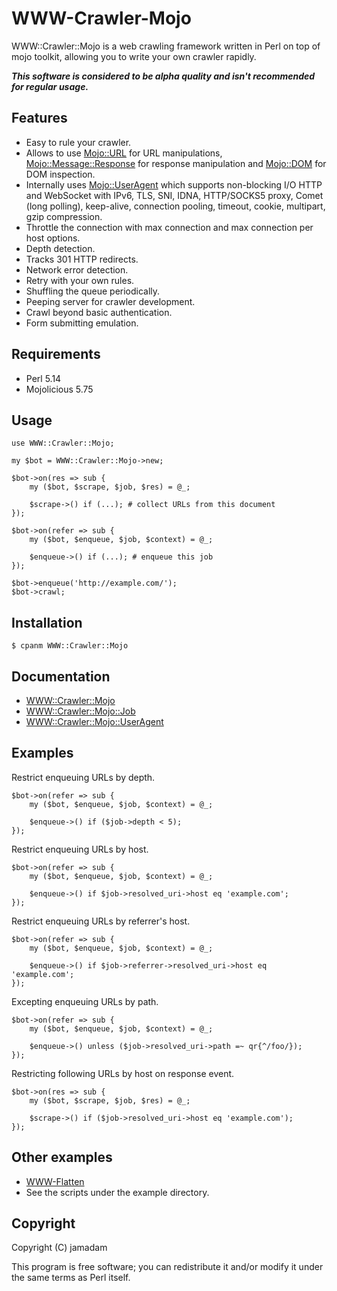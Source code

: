 # WWW-Crawler-Mojo

WWW::Crawler::Mojo is a web crawling framework written in Perl on top of mojo toolkit, allowing you to write your own crawler rapidly. 

***This software is considered to be alpha quality and isn't recommended for regular usage.***

## Features

* Easy to rule your crawler.
* Allows to use [Mojo::URL] for URL manipulations, [Mojo::Message::Response] for response manipulation and [Mojo::DOM] for DOM inspection.
* Internally uses [Mojo::UserAgent] which supports non-blocking I/O HTTP and WebSocket with IPv6, TLS, SNI, IDNA, HTTP/SOCKS5 proxy, Comet (long polling), keep-alive, connection pooling, timeout, cookie, multipart, gzip compression.
* Throttle the connection with max connection and max connection per host options.
* Depth detection.
* Tracks 301 HTTP redirects.
* Network error detection.
* Retry with your own rules.
* Shuffling the queue periodically.
* Peeping server for crawler development.
* Crawl beyond basic authentication.
* Form submitting emulation.

[Mojo::URL]:http://mojolicio.us/perldoc/Mojo/URL
[Mojo::DOM]:http://mojolicio.us/perldoc/Mojo/DOM
[Mojo::Message::Response]:http://mojolicio.us/perldoc/Mojo/Message/Response
[Mojo::UserAgent]:http://mojolicio.us/perldoc/Mojo/UserAgent

## Requirements

* Perl 5.14
* Mojolicious 5.75

## Usage

    use WWW::Crawler::Mojo;
    
    my $bot = WWW::Crawler::Mojo->new;
    
    $bot->on(res => sub {
        my ($bot, $scrape, $job, $res) = @_;
        
        $scrape->() if (...); # collect URLs from this document
    });
    
    $bot->on(refer => sub {
        my ($bot, $enqueue, $job, $context) = @_;
        
        $enqueue->() if (...); # enqueue this job
    });
    
    $bot->enqueue('http://example.com/');
    $bot->crawl;

## Installation

    $ cpanm WWW::Crawler::Mojo

## Documentation

* [WWW::Crawler::Mojo](http://search.cpan.org/perldoc?WWW%3A%3ACrawler%3A%3AMojo)
* [WWW::Crawler::Mojo::Job](http://search.cpan.org/perldoc?WWW%3A%3ACrawler%3A%3AMojo%3A%3AJob)
* [WWW::Crawler::Mojo::UserAgent](http://search.cpan.org/perldoc?WWW%3A%3ACrawler%3A%3AMojo%3A%3AUserAgent)

## Examples

Restrict enqueuing URLs by depth.

    $bot->on(refer => sub {
        my ($bot, $enqueue, $job, $context) = @_;
        
        $enqueue->() if ($job->depth < 5);
    });

Restrict enqueuing URLs by host.

    $bot->on(refer => sub {
        my ($bot, $enqueue, $job, $context) = @_;
        
        $enqueue->() if $job->resolved_uri->host eq 'example.com';
    });

Restrict enqueuing URLs by referrer's host.

	$bot->on(refer => sub {
        my ($bot, $enqueue, $job, $context) = @_;
        
        $enqueue->() if $job->referrer->resolved_uri->host eq 'example.com';
    });

Excepting enqueuing URLs by path.

    $bot->on(refer => sub {
        my ($bot, $enqueue, $job, $context) = @_;
        
        $enqueue->() unless ($job->resolved_uri->path =~ qr{^/foo/});
    });

Restricting following URLs by host on response event.

    $bot->on(res => sub {
        my ($bot, $scrape, $job, $res) = @_;
        
        $scrape->() if ($job->resolved_uri->host eq 'example.com');
    });

## Other examples

* [WWW-Flatten](https://github.com/jamadam/WWW-Flatten)
* See the scripts under the example directory.

## Copyright

Copyright (C) jamadam

This program is free software; you can redistribute it and/or
modify it under the same terms as Perl itself.

